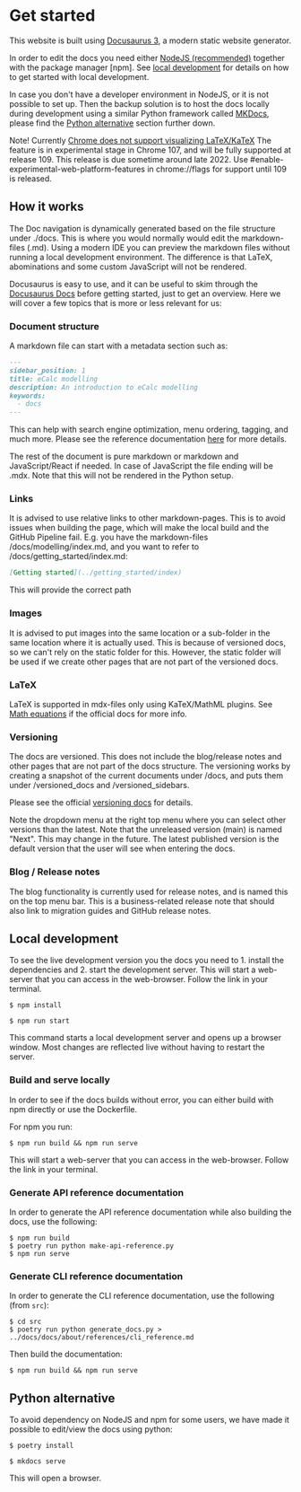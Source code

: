 # Get started

This website is built using [Docusaurus 3](https://docusaurus.io/), a modern static website generator.

In order to edit the docs you need either [NodeJS (recommended)](https://nodejs.org/en/download/) together with
the package manager [npm]. See [local development](#local-development) for details on how to get started with local development.

In case you don't have a developer environment in NodeJS, or it is not possible to set up. Then the backup solution
is to host the docs locally during development using a similar Python framework called [MKDocs](https://www.mkdocs.org/), please
find the [Python alternative](#python-alternative) section further down.

Note! Currently [Chrome does not support visualizing LaTeX/KaTeX](https://developer.mozilla.org/en-US/docs/Web/MathML/Element/semantics#browser_compatibility)
The feature is in experimental stage in Chrome 107, and will be fully supported at release 109. This release is due sometime
around late 2022. Use #enable-experimental-web-platform-features in chrome://flags for support until 109 is released.

## How it works

The Doc navigation is dynamically generated based on the file structure under ./docs. This is where you would normally
would edit the markdown-files (.md). Using a modern IDE you can preview the markdown files without running a local
development environment. The difference is that LaTeX, abominations and some custom JavaScript will not be rendered.

Docusaurus is easy to use, and it can be useful to skim through the [Docusaurus Docs](https://docusaurus.io/docs/category/getting-started)
before getting started, just to get an overview. Here we will cover a few topics that is more or less relevant for us:

### Document structure

A markdown file can start with a metadata section such as:

~~~~~~~~markdown
---
sidebar_position: 1
title: eCalc modelling
description: An introduction to eCalc modelling
keywords:
  - docs
---
~~~~~~~~

This can help with search engine optimization, menu ordering, tagging, and much more. Please see the reference documentation
[here](https://docusaurus.io/docs/api/plugins/@docusaurus/plugin-content-docs#markdown-front-matter) for more details.

The rest of the document is pure markdown or markdown and JavaScript/React if needed. In case of JavaScript the file
ending will be .mdx. Note that this will not be rendered in the Python setup.

### Links

It is advised to use relative links to other markdown-pages. This is to avoid issues when building the page, which will
make the local build and the GitHub Pipeline fail. E.g. you have the markdown-files /docs/modelling/index.md,
and you want to refer to /docs/getting_started/index.md:

~~~~~~~~markdown
[Getting started](../getting_started/index)
~~~~~~~~

This will provide the correct path

### Images

It is advised to put images into the same location or a sub-folder in the same location where it is actually used.
This is because of versioned docs, so we can't rely on the static folder for this. However, the static folder will
be used if we create other pages that are not part of the versioned docs.

### LaTeX

LaTeX is supported in mdx-files only using KaTeX/MathML plugins. See [Math equations](https://docusaurus.io/docs/markdown-features/math-equations)
if the official docs for more info.

### Versioning

The docs are versioned. This does not include the blog/release notes and other pages that are not part of the docs
structure. The versioning works by creating a snapshot of the current documents under /docs, and puts them under
/versioned_docs and /versioned_sidebars.

Please see the official [versioning docs](https://docusaurus.io/docs/versioning) for details.

Note the dropdown menu at the right top menu where you can select other versions than the latest. Note that the
unreleased version (main) is named "Next". This may change in the future. The latest published version is the
default version that the user will see when entering the docs.

### Blog / Release notes

The blog functionality is currently used for release notes, and is named this on the top menu bar. This is a
business-related release note that should also link to migration guides and GitHub release notes.

## Local development

To see the live development version you the docs you need to 1. install the dependencies and 2. start the development
server. This will start a web-server that you can access in the web-browser. Follow the link in your terminal.
```
$ npm install
```
```
$ npm run start
```

This command starts a local development server and opens up a browser window. Most changes are reflected live without having to restart the server.

### Build and serve locally
In order to see if the docs builds without error, you can either build with npm directly or use the Dockerfile.

For npm you run:
```
$ npm run build && npm run serve
```

This will start a web-server that you can access in the web-browser. Follow the link in your terminal.

### Generate API reference documentation
In order to generate the API reference documentation while also building the docs, use the following:
```
$ npm run build
$ poetry run python make-api-reference.py
$ npm run serve
```

### Generate CLI reference documentation
In order to generate the CLI reference documentation, use the following (from `src`):
```
$ cd src
$ poetry run python generate_docs.py > ../docs/docs/about/references/cli_reference.md
```

Then build the documentation:
```
$ npm run build && npm run serve
```

## Python alternative
To avoid dependency on NodeJS and npm for some users, we have made it possible to edit/view the docs using python:

```
$ poetry install
```

```
$ mkdocs serve
```

This will open a browser.
